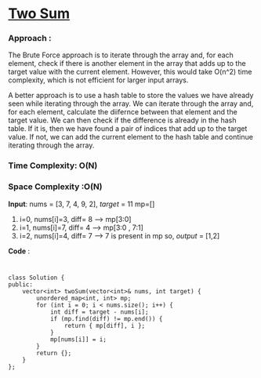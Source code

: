 # [Two Sum](https://leetcode.com/problems/two-sum)

### Approach :
The Brute Force approach is to iterate through the array and, for each element, check if there is another element
in the array that adds up to the target value with the current element. However, this would take O(n^2) time complexity, which is not efficient for larger input arrays.

A better approach is to use a hash table to store the values we have already seen while iterating through 
the array. We can iterate through the array and, for each element, calculate the diifernce between that element
and the target value. We can then check if the difference is already in the hash table. 
If it is, then we have found a pair of indices that add up to the target value.
If not, we can add the current element to the hash table and continue iterating through the array.

### Time Complexity: O(N)
### Space Complexity :O(N)

**Input**: nums = [3, 7, 4, 9, 2], _target_ = 11
mp=[]
1. i=0, nums[i]=3, diff= 8 --> mp[3:0]
2. i=1, nums[i]=7, diff= 4 --> mp[3:0 , 7:1]
3. i=2, nums[i]=4, diff= 7 --> 7 is present in mp
 so, _output_ = [1,2]

**Code** :
#
```
class Solution {
public:
    vector<int> twoSum(vector<int>& nums, int target) {
        unordered_map<int, int> mp;
        for (int i = 0; i < nums.size(); i++) {
            int diff = target - nums[i];
            if (mp.find(diff) != mp.end()) {
                return { mp[diff], i };
            }
            mp[nums[i]] = i;
        }
        return {};
    }
};
```
